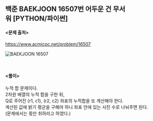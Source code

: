 ## 백준 BAEKJOON 16507번 어두운 건 무서워 [PYTHON/파이썬]

#### <문제 출처><br>
https://www.acmicpc.net/problem/16507

![BAEKJOON 16507](https://blog.kakaocdn.net/dn/zkslK/btsEon9vndg/cDGBqxIBRNT2VbWwhYoJnK/img.png)

<br>

#### <풀이><br>

누적 합 문제이다.  
2차원 배열의 누적 합을 구한 뒤,  
Q로 주어진 (r1, c1), (r2, c2) 좌표의 누적합을 또 계산해야 한다.  
계산된 값에 밝기 평균을 구해야 하니 좌표 안에 있는 사진 수로 나눠주면 된다.  
(문제에서는 몫만 취하라고 하였다.)  